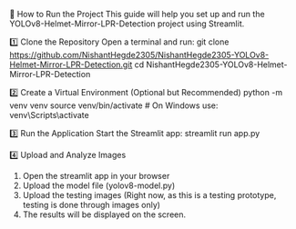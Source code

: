 
 🚀 How to Run the Project
This guide will help you set up and run the YOLOv8-Helmet-Mirror-LPR-Detection project using Streamlit.

 1️⃣ Clone the Repository
Open a terminal and run:
git clone https://github.com/NishantHegde2305/NishantHegde2305-YOLOv8-Helmet-Mirror-LPR-Detection.git
cd NishantHegde2305-YOLOv8-Helmet-Mirror-LPR-Detection

 2️⃣ Create a Virtual Environment (Optional but Recommended)
python -m venv venv
source venv/bin/activate  # On Windows use: venv\Scripts\activate

 3️⃣ Run the Application
Start the Streamlit app:
streamlit run app.py

 4️⃣ Upload and Analyze Images
1. Open the streamlit app in your browser
2. Upload the model file (yolov8-model.py)
3. Upload the testing images (Right now, as this is a testing prototype, testing is done through images only)
4. The results will be displayed on the screen. 
